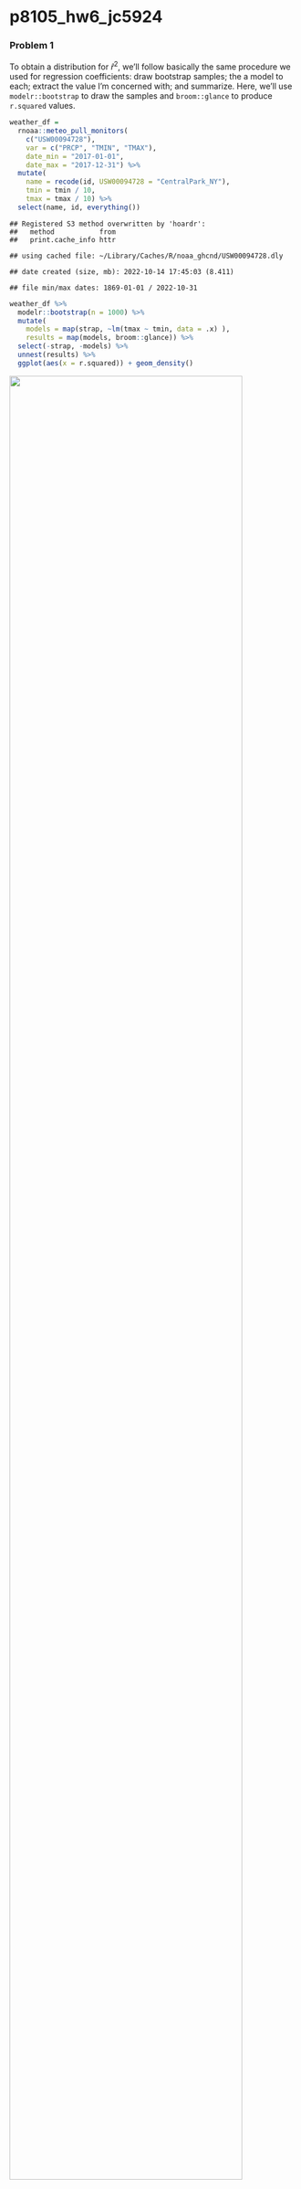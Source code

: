 p8105_hw6_jc5924
================

### Problem 1

To obtain a distribution for $\hat{r}^2$, we’ll follow basically the
same procedure we used for regression coefficients: draw bootstrap
samples; the a model to each; extract the value I’m concerned with; and
summarize. Here, we’ll use `modelr::bootstrap` to draw the samples and
`broom::glance` to produce `r.squared` values.

``` r
weather_df = 
  rnoaa::meteo_pull_monitors(
    c("USW00094728"),
    var = c("PRCP", "TMIN", "TMAX"), 
    date_min = "2017-01-01",
    date_max = "2017-12-31") %>%
  mutate(
    name = recode(id, USW00094728 = "CentralPark_NY"),
    tmin = tmin / 10,
    tmax = tmax / 10) %>%
  select(name, id, everything())
```

    ## Registered S3 method overwritten by 'hoardr':
    ##   method           from
    ##   print.cache_info httr

    ## using cached file: ~/Library/Caches/R/noaa_ghcnd/USW00094728.dly

    ## date created (size, mb): 2022-10-14 17:45:03 (8.411)

    ## file min/max dates: 1869-01-01 / 2022-10-31

``` r
weather_df %>% 
  modelr::bootstrap(n = 1000) %>% 
  mutate(
    models = map(strap, ~lm(tmax ~ tmin, data = .x) ),
    results = map(models, broom::glance)) %>% 
  select(-strap, -models) %>% 
  unnest(results) %>% 
  ggplot(aes(x = r.squared)) + geom_density()
```

<img src="p8105_hw6_jc5924_files/figure-gfm/unnamed-chunk-1-1.png" width="90%" />

In this example, the $\hat{r}^2$ value is high, and the upper bound at 1
may be a cause for the generally skewed shape of the distribution. If we
wanted to construct a confidence interval for $R^2$, we could take the
2.5% and 97.5% quantiles of the estimates across bootstrap samples.
However, because the shape isn’t symmetric, using the mean +/- 1.96
times the standard error probably wouldn’t work well.

We can produce a distribution for $\log(\beta_0 * \beta1)$ using a
similar approach, with a bit more wrangling before we make our plot.

``` r
weather_df %>% 
  modelr::bootstrap(n = 1000) %>% 
  mutate(
    models = map(strap, ~lm(tmax ~ tmin, data = .x) ),
    results = map(models, broom::tidy)) %>% 
  select(-strap, -models) %>% 
  unnest(results) %>% 
  select(id = `.id`, term, estimate) %>% 
  pivot_wider(
    names_from = term, 
    values_from = estimate) %>% 
  rename(beta0 = `(Intercept)`, beta1 = tmin) %>% 
  mutate(log_b0b1 = log(beta0 * beta1)) %>% 
  ggplot(aes(x = log_b0b1)) + geom_density()
```

<img src="p8105_hw6_jc5924_files/figure-gfm/unnamed-chunk-2-1.png" width="90%" />

As with $r^2$, this distribution is somewhat skewed and has some
outliers.

The point of this is not to say you should always use the bootstrap –
it’s possible to establish “large sample” distributions for strange
parameters / values / summaries in a lot of cases, and those are great
to have. But it is helpful to know that there’s a way to do inference
even in tough cases.

### Problem 2

#### Tidy the data

``` r
homicides_df = read_csv("./data/homicide-data.csv")
```

    ## Rows: 52179 Columns: 12
    ## ── Column specification ────────────────────────────────────────────────────────
    ## Delimiter: ","
    ## chr (9): uid, victim_last, victim_first, victim_race, victim_age, victim_sex...
    ## dbl (3): reported_date, lat, lon
    ## 
    ## ℹ Use `spec()` to retrieve the full column specification for this data.
    ## ℹ Specify the column types or set `show_col_types = FALSE` to quiet this message.

``` r
homicides_summary=homicides_df%>% 
  mutate(city_state = str_c(city, state, sep = "_"),
         victim_age = as.numeric(victim_age),
         resolved = case_when(
           disposition == "Closed without arrest" ~ 0,
           disposition == "Open/No arrest" ~ 0,
           disposition == "Closed by arrest" ~ 1)) %>% 
  filter(victim_race %in% c("Black", "White"),
         !city_state %in% c("Dallas_TX", "Phoenix_AZ", "Kansas City_MO", "Tulsa_AL")) %>% 
   select(city_state, resolved, victim_age, victim_race, victim_sex)
homicides_summary
```

    ## # A tibble: 39,693 × 5
    ##    city_state     resolved victim_age victim_race victim_sex
    ##    <chr>             <dbl>      <dbl> <chr>       <chr>     
    ##  1 Albuquerque_NM        0         15 White       Female    
    ##  2 Albuquerque_NM        0         72 White       Female    
    ##  3 Albuquerque_NM        0         91 White       Female    
    ##  4 Albuquerque_NM        0         56 White       Male      
    ##  5 Albuquerque_NM        0         NA White       Male      
    ##  6 Albuquerque_NM        1         43 White       Female    
    ##  7 Albuquerque_NM        1         52 White       Male      
    ##  8 Albuquerque_NM        1         22 White       Female    
    ##  9 Albuquerque_NM        1         15 Black       Male      
    ## 10 Albuquerque_NM        1         25 Black       Male      
    ## # … with 39,683 more rows

#### Baltimore glm

``` r
baltimore= homicides_summary %>% 
  filter(city_state == "Baltimore_MD") %>% 
  glm(resolved ~ victim_age + victim_sex + victim_race, family = binomial(), data = .) %>% 
  broom::tidy()

baltimore_glm=baltimore %>% 
  mutate(odds_ratio = exp(estimate),
         CI_low = exp(estimate - 1.96 * std.error),
         CI_high = exp(estimate + 1.96 * std.error)) %>% 
  filter(term == "victim_sexMale") %>%
  select(term,odds_ratio, CI_low, CI_high) %>% 
  knitr::kable(digits = 3)
```

#### cities glm

``` r
cities_glm =homicides_summary %>% 
  nest(cities = -city_state) %>%
  mutate(models = map(.x =cities, ~glm(resolved ~ victim_age + victim_sex + victim_race, family = binomial(), data = .)),
         results = map(models, broom::tidy)) %>% 
  unnest(results) %>% 
  mutate(odds_ratio = exp(estimate),
         CI_low = exp(estimate - 1.96 * std.error),
         CI_high = exp(estimate + 1.96 * std.error)) %>% 
  filter(term == "victim_sexMale") %>% 
  select(city_state,odds_ratio, CI_low, CI_high)
cities_glm
```

    ## # A tibble: 47 × 4
    ##    city_state     odds_ratio CI_low CI_high
    ##    <chr>               <dbl>  <dbl>   <dbl>
    ##  1 Albuquerque_NM      1.77   0.831   3.76 
    ##  2 Atlanta_GA          1.00   0.684   1.46 
    ##  3 Baltimore_MD        0.426  0.325   0.558
    ##  4 Baton Rouge_LA      0.381  0.209   0.695
    ##  5 Birmingham_AL       0.870  0.574   1.32 
    ##  6 Boston_MA           0.674  0.356   1.28 
    ##  7 Buffalo_NY          0.521  0.290   0.935
    ##  8 Charlotte_NC        0.884  0.557   1.40 
    ##  9 Chicago_IL          0.410  0.336   0.501
    ## 10 Cincinnati_OH       0.400  0.236   0.677
    ## # … with 37 more rows

#### Plot the odds-ratio and CIs

``` r
odds_ratio_plot = cities_glm %>% 
  mutate(city_state = fct_reorder(city_state, odds_ratio)) %>% 
  ggplot(aes(x = city_state, y = odds_ratio)) +
  geom_point() +
  geom_errorbar(aes(ymin = CI_low, ymax = CI_high)) +
  theme(axis.text.x = element_text(angle = 90, vjust = 0.5, hjust = 1))+
  labs(
    title = "Plot of Estimates Odds Ratio and CIs",
    x = "City, State",
    y = "Odds Ratio") 
```

- We can tell from the plot that most of the cities have an odds ratio
  that is lower than 1 which means with adjusted age and race, the odds
  of resolved homicides among males is lower than the odds of resolved
  homicides among females. And some of the cities have odds ratio that
  are higher than 1 which means that with adjusted age and race, the
  odds of resolved homicides among males is higher than the odds of
  resolved homicides among females.

### Problem 3

#### tidy

``` r
bw=read_csv("./data/birthweight.csv")
```

    ## Rows: 4342 Columns: 20
    ## ── Column specification ────────────────────────────────────────────────────────
    ## Delimiter: ","
    ## dbl (20): babysex, bhead, blength, bwt, delwt, fincome, frace, gaweeks, malf...
    ## 
    ## ℹ Use `spec()` to retrieve the full column specification for this data.
    ## ℹ Specify the column types or set `show_col_types = FALSE` to quiet this message.

``` r
bw_summary=bw %>% 
  mutate(babysex = as.factor(babysex),
         frace = as.factor(frace),
         malform = as.factor(malform),
         mrace = as.factor(mrace)) 
```
